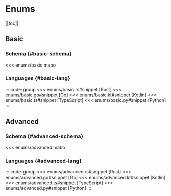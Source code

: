 # Enums

[[toc]]

## Basic

### Schema {#basic-schema}

<<< enums/basic.mabo

### Languages {#basic-lang}

::: code-group
<<< enums/basic.rs#snippet [Rust]
<<< enums/basic.go#snippet [Go]
<<< enums/basic.kt#snippet [Kotlin]
<<< enums/basic.ts#snippet [TypeScript]
<<< enums/basic.py#snippet [Python]
:::

## Advanced

### Schema {#advanced-schema}

<<< enums/advanced.mabo

### Languages {#advanced-lang}

::: code-group
<<< enums/advanced.rs#snippet [Rust]
<<< enums/advanced.go#snippet [Go]
<<< enums/advanced.kt#snippet [Kotlin]
<<< enums/advanced.ts#snippet [TypeScript]
<<< enums/advanced.py#snippet [Python]
:::
